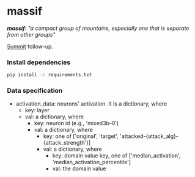 # massif

_**massif**_: *"a compact group of mountains, especially one that is separate from other groups"*

[Summit][summit] follow-up.

[summit]: http://github.com/fredhohman/summit


### Install dependencies
```bash
pip install -r requirements.txt
```

### Data specification
- activation_data: neurons' activation. It is a dictionary, where
  - key: layer
  - val: a dictionary, where
      - key: neuron id (e.g., 'mixed3b-0')
      - val: a dictionary, where
          - key: one of \['original', 'target', 'attacked-{attack_alg}-{attack_strength'}\]
          - val: a dictionary, where
              - key: domain value key, one of \['median_activation', 'median_activation_percentile'\]
              - val: the domain value
  
